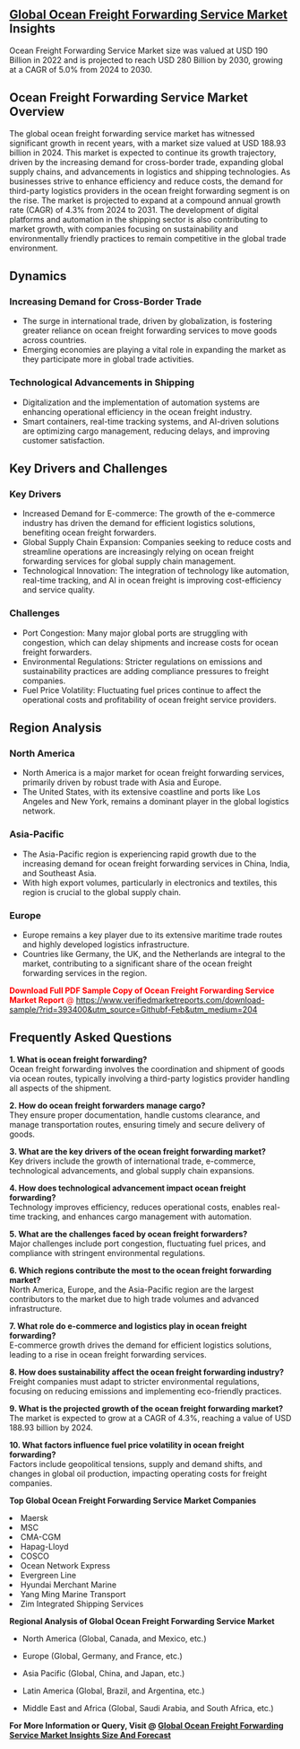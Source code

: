 <h2><a href="https://www.verifiedmarketreports.com/download-sample/?rid=393400&amp;utm_source=Githubf&amp;utm_medium=204" target="_blank">Global Ocean Freight Forwarding Service Market</a> Insights</h2><p>Ocean Freight Forwarding Service Market size was valued at USD 190 Billion in 2022 and is projected to reach USD 280 Billion by 2030, growing at a CAGR of 5.0% from 2024 to 2030.</p><p> <h2>Ocean Freight Forwarding Service Market Overview</h2> <p>The global ocean freight forwarding service market has witnessed significant growth in recent years, with a market size valued at USD 188.93 billion in 2024. This market is expected to continue its growth trajectory, driven by the increasing demand for cross-border trade, expanding global supply chains, and advancements in logistics and shipping technologies. As businesses strive to enhance efficiency and reduce costs, the demand for third-party logistics providers in the ocean freight forwarding segment is on the rise. The market is projected to expand at a compound annual growth rate (CAGR) of 4.3% from 2024 to 2031. The development of digital platforms and automation in the shipping sector is also contributing to market growth, with companies focusing on sustainability and environmentally friendly practices to remain competitive in the global trade environment.</p> <h2>Dynamics</h2> <h3>Increasing Demand for Cross-Border Trade</h3> <ul> <li>The surge in international trade, driven by globalization, is fostering greater reliance on ocean freight forwarding services to move goods across countries.</li> <li>Emerging economies are playing a vital role in expanding the market as they participate more in global trade activities.</li> </ul> <h3>Technological Advancements in Shipping</h3> <ul> <li>Digitalization and the implementation of automation systems are enhancing operational efficiency in the ocean freight industry.</li> <li>Smart containers, real-time tracking systems, and AI-driven solutions are optimizing cargo management, reducing delays, and improving customer satisfaction.</li> </ul> <h2>Key Drivers and Challenges</h2> <h3>Key Drivers</h3> <ul> <li>Increased Demand for E-commerce: The growth of the e-commerce industry has driven the demand for efficient logistics solutions, benefiting ocean freight forwarders.</li> <li>Global Supply Chain Expansion: Companies seeking to reduce costs and streamline operations are increasingly relying on ocean freight forwarding services for global supply chain management.</li> <li>Technological Innovation: The integration of technology like automation, real-time tracking, and AI in ocean freight is improving cost-efficiency and service quality.</li> </ul> <h3>Challenges</h3> <ul> <li>Port Congestion: Many major global ports are struggling with congestion, which can delay shipments and increase costs for ocean freight forwarders.</li> <li>Environmental Regulations: Stricter regulations on emissions and sustainability practices are adding compliance pressures to freight companies.</li> <li>Fuel Price Volatility: Fluctuating fuel prices continue to affect the operational costs and profitability of ocean freight service providers.</li> </ul> <h2>Region Analysis</h2> <h3>North America</h3> <ul> <li>North America is a major market for ocean freight forwarding services, primarily driven by robust trade with Asia and Europe.</li> <li>The United States, with its extensive coastline and ports like Los Angeles and New York, remains a dominant player in the global logistics network.</li> </ul> <h3>Asia-Pacific</h3> <ul> <li>The Asia-Pacific region is experiencing rapid growth due to the increasing demand for ocean freight forwarding services in China, India, and Southeast Asia.</li> <li>With high export volumes, particularly in electronics and textiles, this region is crucial to the global supply chain.</li> </ul> <h3>Europe</h3> <ul> <li>Europe remains a key player due to its extensive maritime trade routes and highly developed logistics infrastructure.</li> <li>Countries like Germany, the UK, and the Netherlands are integral to the market, contributing to a significant share of the ocean freight forwarding services in the region.</li> </ul> <p><p><span class=""><span style="color: #ff0000;"><strong>Download Full PDF Sample Copy of Ocean Freight Forwarding Service Market Report</strong> @ </span><a href="https://www.verifiedmarketreports.com/download-sample/?rid=393400&amp;utm_source=Githubf-Feb&amp;utm_medium=204" target="_blank">https://www.verifiedmarketreports.com/download-sample/?rid=393400&amp;utm_source=Githubf-Feb&amp;utm_medium=204</a></span></p></p> <h2>Frequently Asked Questions</h2> <p><strong>1. What is ocean freight forwarding?</strong><br> Ocean freight forwarding involves the coordination and shipment of goods via ocean routes, typically involving a third-party logistics provider handling all aspects of the shipment.</p> <p><strong>2. How do ocean freight forwarders manage cargo?</strong><br> They ensure proper documentation, handle customs clearance, and manage transportation routes, ensuring timely and secure delivery of goods.</p> <p><strong>3. What are the key drivers of the ocean freight forwarding market?</strong><br> Key drivers include the growth of international trade, e-commerce, technological advancements, and global supply chain expansions.</p> <p><strong>4. How does technological advancement impact ocean freight forwarding?</strong><br> Technology improves efficiency, reduces operational costs, enables real-time tracking, and enhances cargo management with automation.</p> <p><strong>5. What are the challenges faced by ocean freight forwarders?</strong><br> Major challenges include port congestion, fluctuating fuel prices, and compliance with stringent environmental regulations.</p> <p><strong>6. Which regions contribute the most to the ocean freight forwarding market?</strong><br> North America, Europe, and the Asia-Pacific region are the largest contributors to the market due to high trade volumes and advanced infrastructure.</p> <p><strong>7. What role do e-commerce and logistics play in ocean freight forwarding?</strong><br> E-commerce growth drives the demand for efficient logistics solutions, leading to a rise in ocean freight forwarding services.</p> <p><strong>8. How does sustainability affect the ocean freight forwarding industry?</strong><br> Freight companies must adapt to stricter environmental regulations, focusing on reducing emissions and implementing eco-friendly practices.</p> <p><strong>9. What is the projected growth of the ocean freight forwarding market?</strong><br> The market is expected to grow at a CAGR of 4.3%, reaching a value of USD 188.93 billion by 2024.</p> <p><strong>10. What factors influence fuel price volatility in ocean freight forwarding?</strong><br> Factors include geopolitical tensions, supply and demand shifts, and changes in global oil production, impacting operating costs for freight companies.</p> </p><p><strong>Top Global Ocean Freight Forwarding Service Market Companies</strong></p><div data-test-id=""><p><li>Maersk</li><li> MSC</li><li> CMA-CGM</li><li> Hapag-Lloyd</li><li> COSCO</li><li> Ocean Network Express</li><li> Evergreen Line</li><li> Hyundai Merchant Marine</li><li> Yang Ming Marine Transport</li><li> Zim Integrated Shipping Services</li></p><div><strong>Regional Analysis of&nbsp;Global Ocean Freight Forwarding Service Market</strong></div><ul><li dir="ltr"><p dir="ltr">North America&nbsp;(Global, Canada, and Mexico, etc.)</p></li><li dir="ltr"><p dir="ltr">Europe (Global, Germany, and France, etc.)</p></li><li dir="ltr"><p dir="ltr">Asia Pacific&nbsp;(Global, China, and Japan, etc.)</p></li><li dir="ltr"><p dir="ltr">Latin America&nbsp;(Global, Brazil, and Argentina, etc.)</p></li><li dir="ltr">Middle East and Africa&nbsp;(Global, Saudi Arabia, and South Africa, etc.)</li></ul><p><strong>For More Information or Query, Visit @&nbsp;</strong><strong><a href="https://www.verifiedmarketreports.com/product/ocean-freight-forwarding-service-market/?utm_source=Githubf&amp;utm_medium=204" target="_blank">Global Ocean Freight Forwarding Service Market Insights Size And Forecast</a></strong></p></div>
